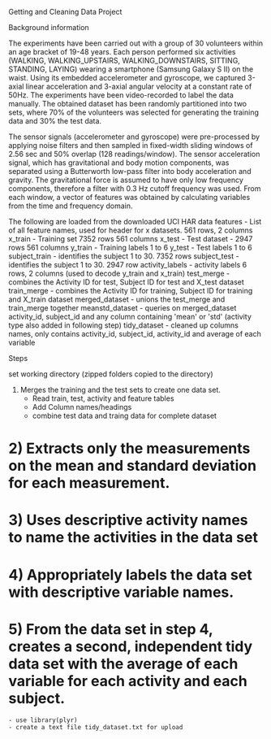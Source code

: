 Getting and Cleaning Data Project

Background information

The experiments have been carried out with a group of 30 volunteers within an age bracket of 19-48 years. Each person performed six activities (WALKING, WALKING_UPSTAIRS, WALKING_DOWNSTAIRS, SITTING, STANDING, LAYING) wearing a smartphone (Samsung Galaxy S II) on the waist. Using its embedded accelerometer and gyroscope, we captured 3-axial linear acceleration and 3-axial angular velocity at a constant rate of 50Hz. The experiments have been video-recorded to label the data manually. The obtained dataset has been randomly partitioned into two sets, where 70% of the volunteers was selected for generating the training data and 30% the test data. 

The sensor signals (accelerometer and gyroscope) were pre-processed by applying noise filters and then sampled in fixed-width sliding windows of 2.56 sec and 50% overlap (128 readings/window). The sensor acceleration signal, which has gravitational and body motion components, was separated using a Butterworth low-pass filter into body acceleration and gravity. The gravitational force is assumed to have only low frequency components, therefore a filter with 0.3 Hz cutoff frequency was used. From each window, a vector of features was obtained by calculating variables from the time and frequency domain.


The following are loaded from the downloaded UCI HAR data
features - List of all feature names, used for header for x datasets. 561 rows, 2 columns
x_train - Training set 7352 rows 561 columns
x_test - Test dataset - 2947 rows 561 columns
y_train - Training labels 1 to 6
y_test - Test labels 1 to 6
subject_train - identifies the subject 1 to 30. 7352 rows 
subject_test - identifies the subject 1 to 30. 2947 row
activity_labels - activity labels 6 rows, 2 columns (used to decode y_train and x_train)
test_merge - combines the Activity ID for test, Subject ID for test and X_test dataset
train_merge - combines the Activity ID for training, Subject ID for training and X_train dataset
merged_dataset - unions the test_merge and train_merge together
meanstd_dataset - queries on merged_dataset activity_id, subject_id and any column containing 'mean' or 'std' (activity type also added in following step)
tidy_dataset - cleaned up columns names, only contains activity_id, subject_id, activity_id and average of each variable

Steps

set working directory (zipped folders copied to the directory)

1) Merges the training and the test sets to create one data set.
	- Read train, test, activity and feature tables
	- Add Column names/headings
	- combine test data and traing data for complete dataset

# 2) Extracts only the measurements on the mean and standard deviation for each measurement. 

# 3) Uses descriptive activity names to name the activities in the data set 

# 4) Appropriately labels the data set with descriptive variable names. 

# 5) From the data set in step 4, creates a second, independent tidy data set with the average of each variable for each activity and each subject.
	- use library(plyr)
	- create a text file tidy_dataset.txt for upload
